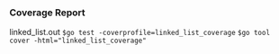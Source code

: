 ### Coverage Report
linked_list.out
`$go test -coverprofile=linked_list_coverage`
`$go tool cover -html="linked_list_coverage"`